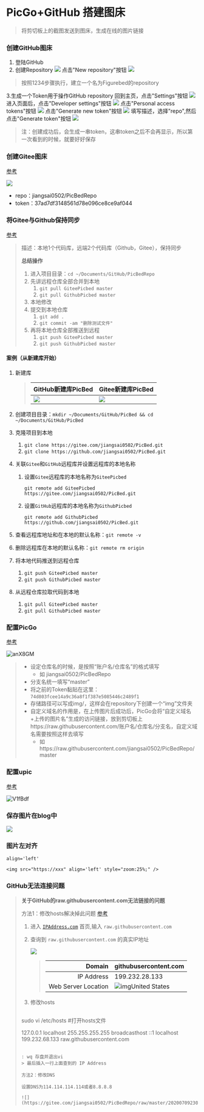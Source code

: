 # PicGo+GitHub 搭建图床

> 将剪切板上的截图发送到图床，生成在线的图片链接

### 创建GitHub图床
1. 登陆GitHub
2. 创建Repository
![](https://raw.githubusercontent.com/jiangsai0502/PicBedRepo/master/img/20200111135509.png)
点击"New repository"按钮
![](https://raw.githubusercontent.com/jiangsai0502/PicBedRepo/master/img/20200111135617.png)

> 按照1234步骤执行，建立一个名为Figurebed的repository

3.生成一个Token用于操作GitHub repository
回到主页，点击"Settings"按钮
![](https://raw.githubusercontent.com/jiangsai0502/PicBedRepo/master/img/20200111135856.png)
进入页面后，点击"Developer settings"按钮
![](https://raw.githubusercontent.com/jiangsai0502/PicBedRepo/master/img/20200111135837.png)
点击"Personal access tokens"按钮
![](https://raw.githubusercontent.com/jiangsai0502/PicBedRepo/master/img/20200111135915.png)
点击"Generate new token"按钮
![](https://raw.githubusercontent.com/jiangsai0502/PicBedRepo/master/img/20200111140018.png)
填写描述，选择"repo",然后点击"Generate token"按钮
![](https://raw.githubusercontent.com/jiangsai0502/PicBedRepo/master/img/20200111140125.png)
> 注：创建成功后，会生成一串token，这串token之后不会再显示，所以第一次看到的时候，就要好好保存



### 创建Gitee图床

[参考](https://zhuanlan.zhihu.com/p/102594554)

![](https://gitee.com/jiangsai0502/PicBedRepo/raw/master/20200709230723.png)

* repo：jiangsai0502/PicBedRepo
* token：37ad7df3148561d78e096ce8ce9af044

### 将Gitee与Github保持同步

[参考](https://blog.csdn.net/idsof/article/details/105005158)

> 描述：本地1个代码库，远端2个代码库（Github，Gitee），保持同步
>
> **总结操作**
>
> 1. 进入项目目录：`cd ~/Documents/GitHub/PicBedRepo`
> 2. 先讲远程仓库全部合并到本地
>    1. `git pull GiteePicbed master`
>    2. `git pull GithubPicbed master`
> 3. 本地修改
> 4. 提交到本地仓库
>    1. `git add .`
>    2. `git commit -am "删除测试文件"`
> 5. 再将本地仓库全部推送到远程
>    1. `git push GiteePicbed master`
>    2. `git push GithubPicbed master`

#### 案例（从新建库开始）

1. 新建库

   > | GitHub新建库PicBed                                           | Gitee新建库PicBed                                            |
   > | ------------------------------------------------------------ | ------------------------------------------------------------ |
   > | ![](https://gitee.com/jiangsai0502/PicBedRepo/raw/master/img/20200425105755.png) | ![](https://gitee.com/jiangsai0502/PicBedRepo/raw/master/img/20200425105827.png) |

2. 创建项目目录：`mkdir ~/Documents/GitHub/PicBed && cd ~/Documents/GitHub/PicBed`

3. 克隆项目到本地

   1. `git clone https://gitee.com/jiangsai0502/PicBed.git`
   2. `git clone https://github.com/jiangsai0502/PicBed.git`

4. 关联`Gitee`和`GitHub`远程库并设置远程库的本地名称

   1. 设置`Gitee`远程库的本地名称为`GiteePicbed`

      `git remote add GiteePicbed https://gitee.com/jiangsai0502/PicBed.git`

   2. 设置`GitHub`远程库的本地名称为`GithubPicbed`

      `git remote add GithubPicbed https://github.com/jiangsai0502/PicBed.git`

5. 查看远程库地址和在本地的默认名称：`git remote -v`

6. 删除远程库在本地的默认名称：`git remote rm origin`

7. 将本地代码推送到远程仓库

   1. `git push GiteePicbed master`
   2. `git push GithubPicbed master`

8. 从远程仓库拉取代码到本地

   1. `git pull GiteePicbed master`
   2. `git pull GithubPicbed master`



### 配置PicGo

[参考](https://picgo.github.io/PicGo-Doc/zh/guide/config.html)

![anX8GM](https://raw.githubusercontent.com/jiangsai0502/PicBedRepo/master/uPic/anX8GM.png)

> * 设定仓库名的时候，是按照“账户名/仓库名”的格式填写
>   * 如 jiangsai0502/PicBedRepo
> * 分支名统一填写“master”
> * 将之前的Token黏贴在这里：`74d803fcee14a9c36a8f1f387e5085446c2489f1`
> * 存储路径可以写成img/，这样会在repository下创建一个“img”文件夹
> * 自定义域名的作用是，在上传图片后成功后，PicGo会将“自定义域名+上传的图片名”生成的访问链接，放到剪切板上https://raw.githubusercontent.com/账户名/仓库名/分支名，自定义域名需要按照这样去填写
>   * 如https://raw.githubusercontent.com/jiangsai0502/PicBedRepo/master



### 配置upic

[参考](https://blog.svend.cc/upic/)

![V1fBdf](https://raw.githubusercontent.com/jiangsai0502/PicBedRepo/master/uPic/V1fBdf.png)



### 保存图片在blog中

![](https://raw.githubusercontent.com/jiangsai0502/PicBedRepo/master/img/image-20200420204547297.png)





### 图片左对齐

`align='left'`

`<img src="https://xxx" align='left' style="zoom:25%;" />`



### GitHub无法连接问题

> **关于GitHub的raw.githubusercontent.com无法链接的问题**
>
> 方法1：修改hosts解决掉此问题 [参考](https://www.ioiox.com/archives/62.html)
>
> 1. 进入  [`IPAddress.com`](https://www.ipaddress.com/)  首页,输入  `raw.githubusercontent.com`
>
> 2. 查询到  `raw.githubusercontent.com`  的真实IP地址
>
>    ![](https://raw.githubusercontent.com/jiangsai0502/PicBedRepo/master/img/20200127165817.png)
>
>    > |              Domain | githubusercontent.com                                       |
>    > | ------------------: | ----------------------------------------------------------- |
>    > |          IP Address | 199.232.28.133                                              |
>    > | Web Server Location | ![img](https://www.ipaddress.com/flags/us.png)United States |
>
> 3. 修改hosts 
>
>    ```bash
> sudo vi /etc/hosts    #打开hosts文件
>    
>    127.0.0.1	localhost
>    255.255.255.255	broadcasthost
>    ::1             localhost
>    199.232.68.133 raw.githubusercontent.com
>    ```
>    
>    : wq 存盘并退出vi
> > 最后插入一行上面查到的 IP Address
>
> 方法2：修改DNS
>
> 设置DNS为114.114.114.114或者8.8.8.8
>
> ![](https://gitee.com/jiangsai0502/PicBedRepo/raw/master/20200709230841.png)

